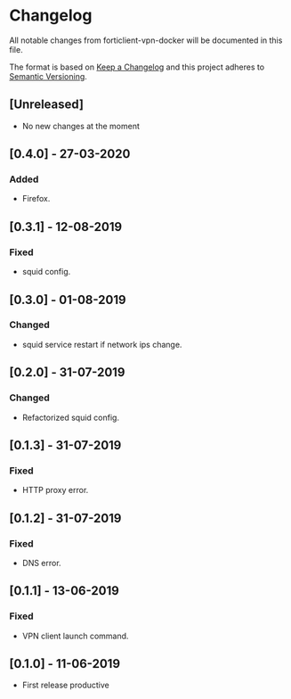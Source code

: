 # Changelog

All notable changes from forticlient-vpn-docker will be documented in this file.

The format is based on [Keep a Changelog](http://keepachangelog.com/en/1.0.0/)
and this project adheres to [Semantic Versioning](http://semver.org/spec/v2.0.0.html).

## [Unreleased]

- No new changes at the moment

## [0.4.0] - 27-03-2020

### Added

- Firefox.

## [0.3.1] - 12-08-2019

### Fixed

- squid config.

## [0.3.0] - 01-08-2019

### Changed

- squid service restart if network ips change.

## [0.2.0] - 31-07-2019

### Changed

- Refactorized squid config.

## [0.1.3] - 31-07-2019

### Fixed

- HTTP proxy error.

## [0.1.2] - 31-07-2019

### Fixed

- DNS error.

## [0.1.1] - 13-06-2019

### Fixed

- VPN client launch command.

## [0.1.0] - 11-06-2019

- First release productive
